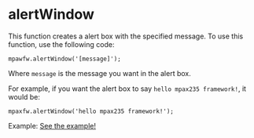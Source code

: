 # alertWindow
This function creates a alert box with the specified message. To use this function, use the following code:

`mpawfw.alertWindow('[message]');`

Where `message` is the message you want in the alert box.

For example, if you want the alert box to say `hello mpax235 framework!`, it would be:

`mpaxfw.alertWindow('hello mpax235 framework!');`

Example: <a href="documentation/functions/examples/alertWindow/alertWindow.html">See the example!</a>